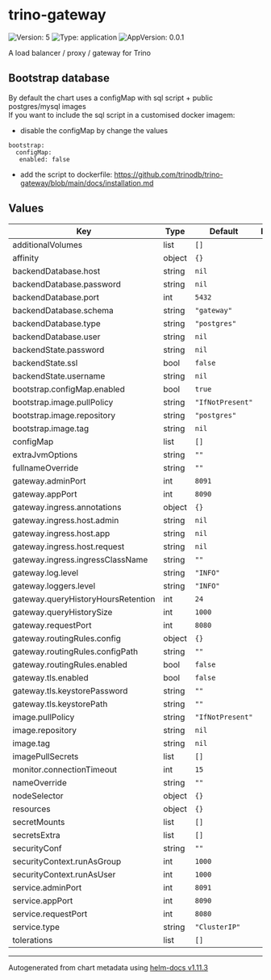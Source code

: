 # trino-gateway

![Version: 5](https://img.shields.io/badge/Version-5-informational?style=flat-square) ![Type: application](https://img.shields.io/badge/Type-application-informational?style=flat-square) ![AppVersion: 0.0.1](https://img.shields.io/badge/AppVersion-0.0.1-informational?style=flat-square)

A load balancer / proxy / gateway for Trino


## Bootstrap database

By default the chart uses a configMap with sql script + public postgres/mysql images <br />
If you want to include the sql script in a customised docker imagem:

- disable the configMap by change the values

```
bootstrap:
  configMap:
   enabled: false
```

- add the script to dockerfile: https://github.com/trinodb/trino-gateway/blob/main/docs/installation.md

## Values

| Key | Type | Default | Description |
|-----|------|---------|-------------|
| additionalVolumes | list | `[]` |  |
| affinity | object | `{}` |  |
| backendDatabase.host | string | `nil` |  |
| backendDatabase.password | string | `nil` |  |
| backendDatabase.port | int | `5432` |  |
| backendDatabase.schema | string | `"gateway"` |  |
| backendDatabase.type | string | `"postgres"` |  |
| backendDatabase.user | string | `nil` |  |
| backendState.password | string | `nil` |  |
| backendState.ssl | bool | `false` |  |
| backendState.username | string | `nil` |  |
| bootstrap.configMap.enabled | bool | `true` |  |
| bootstrap.image.pullPolicy | string | `"IfNotPresent"` |  |
| bootstrap.image.repository | string | `"postgres"` |  |
| bootstrap.image.tag | string | `nil` |  |
| configMap | list | `[]` |  |
| extraJvmOptions | string | `""` |  |
| fullnameOverride | string | `""` |  |
| gateway.adminPort | int | `8091` |  |
| gateway.appPort | int | `8090` |  |
| gateway.ingress.annotations | object | `{}` |  |
| gateway.ingress.host.admin | string | `nil` |  |
| gateway.ingress.host.app | string | `nil` |  |
| gateway.ingress.host.request | string | `nil` |  |
| gateway.ingress.ingressClassName | string | `""` |  |
| gateway.log.level | string | `"INFO"` |  |
| gateway.loggers.level | string | `"INFO"` |  |
| gateway.queryHistoryHoursRetention | int | `24` |  |
| gateway.queryHistorySize | int | `1000` |  |
| gateway.requestPort | int | `8080` |  |
| gateway.routingRules.config | object | `{}` |  |
| gateway.routingRules.configPath | string | `""` |  |
| gateway.routingRules.enabled | bool | `false` |  |
| gateway.tls.enabled | bool | `false` |  |
| gateway.tls.keystorePassword | string | `""` |  |
| gateway.tls.keystorePath | string | `""` |  |
| image.pullPolicy | string | `"IfNotPresent"` |  |
| image.repository | string | `nil` |  |
| image.tag | string | `nil` |  |
| imagePullSecrets | list | `[]` |  |
| monitor.connectionTimeout | int | `15` |  |
| nameOverride | string | `""` |  |
| nodeSelector | object | `{}` |  |
| resources | object | `{}` |  |
| secretMounts | list | `[]` |  |
| secretsExtra | list | `[]` |  |
| securityConf | string | `""` |  |
| securityContext.runAsGroup | int | `1000` |  |
| securityContext.runAsUser | int | `1000` |  |
| service.adminPort | int | `8091` |  |
| service.appPort | int | `8090` |  |
| service.requestPort | int | `8080` |  |
| service.type | string | `"ClusterIP"` |  |
| tolerations | list | `[]` |  |

----------------------------------------------
Autogenerated from chart metadata using [helm-docs v1.11.3](https://github.com/norwoodj/helm-docs/releases/v1.11.3)
